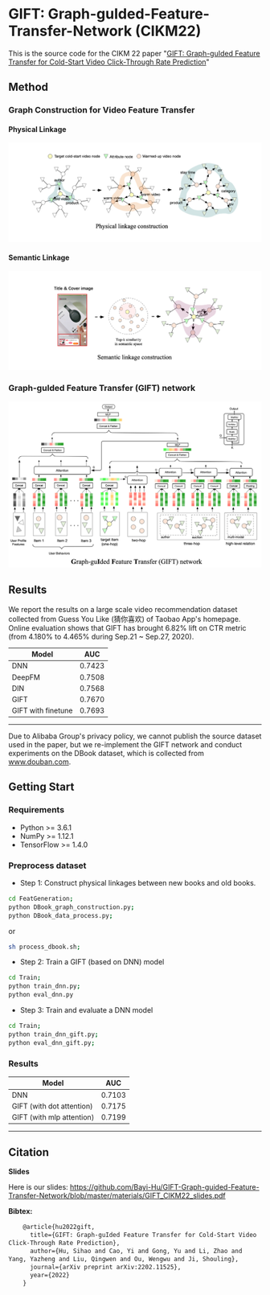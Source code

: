 # GIFT: Graph-guIded-Feature-Transfer-Network (CIKM22)


This is the source code for the CIKM 22 paper "[GIFT: Graph-guIded Feature Transfer for Cold-Start Video Click-Through Rate Prediction](https://arxiv.org/pdf/2202.11525.pdf)"

## Method

### Graph Construction for Video Feature Transfer
####  Physical Linkage
![image text](https://github.com/Bayi-Hu/GIFT-Graph-guided-Feature-Transfer-Network/blob/master/materials/physical_linkages.png)
#### Semantic Linkage
![image text](https://github.com/Bayi-Hu/GIFT-Graph-guided-Feature-Transfer-Network/blob/master/materials/semantic_linkage.png)

### Graph-guIded Feature Transfer (GIFT) network
![image text](https://github.com/Bayi-Hu/GIFT-Graph-guided-Feature-Transfer-Network/blob/master/materials/GIFT.png)

## Results

We report the results on a large scale video recommendation dataset collected from Guess You Like (猜你喜欢) of Taobao App's homepage. Online evaluation shows that GIFT has brought 6.82% lift on CTR metric (from 4.180% to 4.465% during Sep.21 ~ Sep.27, 2020).

| Model | AUC|
| ------ | ------ |
|DNN|0.7423|
|DeepFM|0.7508|
| DIN  |0.7568 | 
| GIFT |0.7670|
| GIFT with finetune |0.7693|

---
Due to Alibaba Group's privacy policy, we cannot publish the source dataset used in the paper, but we re-implement the GIFT network and conduct experiments on the DBook dataset, which is collected from www.douban.com.

## Getting Start

### Requirements
* Python >= 3.6.1
* NumPy >= 1.12.1
* TensorFlow >= 1.4.0

### Preprocess dataset 

* Step 1: Construct physical linkages between new books and old books.
```sh
cd FeatGeneration;
python DBook_graph_construction.py;
python DBook_data_process.py;
```
or 
```sh
sh process_dbook.sh;
```

* Step 2: Train a GIFT (based on DNN) model
```sh
cd Train;
python train_dnn.py;
python eval_dnn.py
``` 

* Step 3: Train and evaluate a DNN model
```sh
cd Train;
python train_dnn_gift.py;
python eval_dnn_gift.py;
``` 

### Results

| Model                     | AUC    |
|---------------------------|--------|
| DNN                       | 0.7103 |
| GIFT (with dot attention) | 0.7175 |
 | GIFT (with mlp attention) | 0.7199 |


---
## Citation

**Slides**

Here is our slides:
https://github.com/Bayi-Hu/GIFT-Graph-guided-Feature-Transfer-Network/blob/master/materials/GIFT_CIKM22_slides.pdf

**Bibtex:**
```
    @article{hu2022gift,
      title={GIFT: Graph-guIded Feature Transfer for Cold-Start Video Click-Through Rate Prediction},
      author={Hu, Sihao and Cao, Yi and Gong, Yu and Li, Zhao and Yang, Yazheng and Liu, Qingwen and Ou, Wengwu and Ji, Shouling},
      journal={arXiv preprint arXiv:2202.11525},
      year={2022}
    }
```